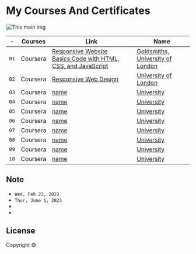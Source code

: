 # My Courses And Certificates


![This main img]()


| - | Courses | Link | Name
| ------------- | ------------- | ------------- | ------------- |
|`01`| Coursera | [Responsive Website Basics:Code with HTML, CSS, and JavaScript](https://www.coursera.org/account/accomplishments/verify/HZEC3E37GQ2E) | [Goldsmiths, University of London]()
|`02`|  Coursera | [Responsive Web Design](https://www.coursera.org/account/accomplishments/verify/LKAJKVJF37MC) | [University of London]()
|`03`| Coursera | [name]() | [University]()
|`04`| Coursera | [name]() | [University]()
|`05`| Coursera | [name]() | [University]()
|`06`| Coursera | [name]() | [University]()
|`07`| Coursera | [name]() | [University]()
|`08`| Coursera | [name]() | [University]()
|`09`| Coursera | [name]() | [University]()
|`10`| Coursera | [name]() | [University]()
## 

## Note


-  `Wed, Feb 22, 2023`
- `Thur, June 1, 2023`
- 
- 

## License

Copyright ©
